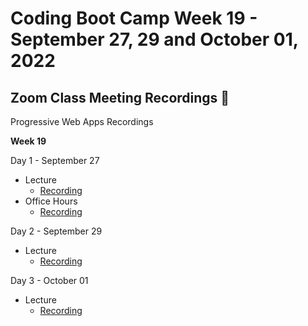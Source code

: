 # Coding Boot Camp Week 19 - September 27, 29 and October 01, 2022 

## Zoom Class Meeting Recordings 🎥

Progressive Web Apps Recordings

**Week 19**

Day 1 - September 27
* Lecture
  * [Recording](https://zoom.us/rec/play/gNhWO_jr5rSKL-PfEoiWKgf6m8KOyIHGb9U6HDnTuVhNB93_PuFcYpBtM7U7BhUMSuqSwa2YjJnPQcs.HSxgBiiYOK0-yJRm)
* Office Hours
  * [Recording](https://zoom.us/rec/play/yuSPy5DtGsbInITDYcjzUcvMgF5O6aEX5-ZGMwnFnP4xDmHT-ZabNL5YmcJESqSQZmXKUCJ1zxFRKMPb.hhrsF7V4S1G922WQ)

Day 2 - September 29
* Lecture
  * [Recording](https://zoom.us/rec/play/eTt9rU1KaPbZAjdxGoz5re67XqndBqMI_owN_1mXg3rBUIsVvqLrpeZkl-1IROaIqpohxUEQMzGU3it9.v4HupFPd8iKy9EK5)

Day 3 - October 01
* Lecture
  * [Recording](https://zoom.us/rec/play/d3PBNpW86gjh2D_62h501LsXNvTJJN3r_qRINNzUyYRWu3KtCJ5UTLnng5jb3J6GcktppJoi164X_3G1.9kjN_U7Gv4YtYHSx)